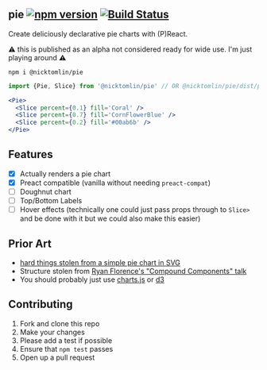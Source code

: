 pie [![npm version](https://badge.fury.io/js/%40nicktomlin%2Fpie.svg)](https://badge.fury.io/js/%40nicktomlin%2Fpie) [![Build Status](https://travis-ci.org/NickTomlin/pie.svg?branch=master)](https://travis-ci.org/NickTomlin/pie)
---

Create deliciously declarative pie charts with (P)React.

:warning: this is published as an alpha not considered ready for wide use. I'm just playing around :warning:

```shell
npm i @nicktomlin/pie
```

```jsx
import {Pie, Slice} from '@nicktomlin/pie' // OR @nicktomlin/pie/dist/pie.preact

<Pie>
  <Slice percent={0.1} fill='Coral' />
  <Slice percent={0.7} fill='CornFlowerBlue' />
  <Slice percent={0.2} fill='#00ab6b' />
</Pie>
```

Features
---

- [x] Actually renders a pie chart
- [x] Preact compatible (vanilla without needing `preact-compat`)
- [ ] Doughnut chart
- [ ] Top/Bottom Labels
- [ ] Hover effects (technically one could just pass props through to `Slice>` and be done with it but we could also make this easier)

Prior Art
---

- [hard things stolen from a simple pie chart in SVG](https://hackernoon.com/a-simple-pie-chart-in-svg-dbdd653b6936)
- Structure stolen from [Ryan Florence's "Compound Components" talk](https://www.youtube.com/watch?v=hEGg-3pIHlE)
- You should probably just use [charts.js](http://www.chartjs.org/) or [d3](https://d3js.org/)

Contributing
---

1. Fork and clone this repo
2. Make your changes
3. Please add a test if possible
4. Ensure that `npm test` passes
5. Open up a pull request
